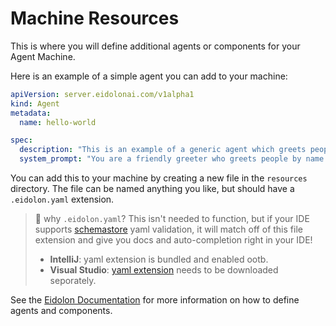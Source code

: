 # Machine Resources

This is where you will define additional agents or components for your Agent Machine.

Here is an example of a simple agent you can add to your machine:

```yaml
apiVersion: server.eidolonai.com/v1alpha1
kind: Agent
metadata:
  name: hello-world

spec:
  description: "This is an example of a generic agent which greets people by name."
  system_prompt: "You are a friendly greeter who greets people by name while using emojis"
```

You can add this to your machine by creating a new file in the `resources` directory. The file can be named anything you like, but should have a `.eidolon.yaml` extension.

> 🤔 why `.eidolon.yaml`? This isn't needed to function, but if your IDE supports [schemastore](https://www.schemastore.org/) yaml validation, it will match off of this file extension and give you docs and auto-completion right in your IDE! 
> * **IntelliJ**: yaml extension is bundled and enabled ootb.
> * **Visual Studio**: [yaml extension](https://marketplace.visualstudio.com/items?itemName=redhat.vscode-yaml) needs to be downloaded seporately.

See the [Eidolon Documentation](https://www.eidolonai.com/) for more information on how to define agents and components.
